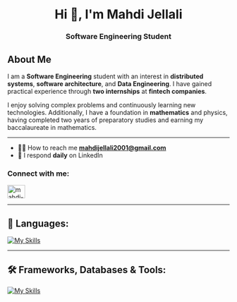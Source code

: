 <h1 align="center">Hi 👋, I'm Mahdi Jellali</h1>
<h3 align="center">Software Engineering Student</h3>
<!--<img align="right" alt="Coding" width="400" src="https://miro.medium.com/v2/resize:fit:1360/1*zVnWJtyGOX_kUIDm6ccCfQ.gif">-->

## About Me
I am a **Software Engineering** student with an interest in **distributed systems**, **software architecture**, and **Data Engineering**. I have gained practical experience through **two internships** at **fintech companies**. 

I enjoy solving complex problems and continuously learning new technologies. Additionally, I have a foundation in **mathematics** and physics, having completed two years of preparatory studies and earning my baccalaureate in mathematics.

---

- 👨‍💻 How to reach me **mahdijellali2001@gmail.com**  
- 💬 I respond **daily** on LinkedIn  

<h3 align="left">Connect with me:</h3>
<p align="left">
  <a href="https://www.linkedin.com/in/mahdi-jellali-849858285/" target="_blank">
    <img align="center" src="https://raw.githubusercontent.com/rahuldkjain/github-profile-readme-generator/master/src/images/icons/Social/linked-in-alt.svg" alt="mahdi-jellali-linkedin" height="30" width="40" />
  </a>
</p>

---

## 🎥 Languages:
[![My Skills](https://skillicons.dev/icons?i=java,python,cpp,html,css,ts)](https://skillicons.dev)

---

## 🛠️ Frameworks, Databases & Tools:
[![My Skills](https://skillicons.dev/icons?i=spring,angular,hibernate,postgres,docker,kafka,git,github,aws,camunda,cassandra,mysql,postman,idea,vscode)](https://skillicons.dev)
